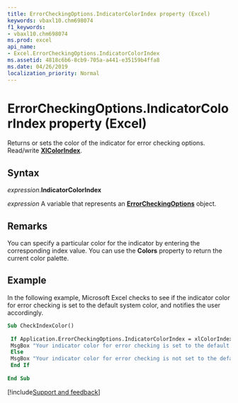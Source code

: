 ```yaml
---
title: ErrorCheckingOptions.IndicatorColorIndex property (Excel)
keywords: vbaxl10.chm698074
f1_keywords:
- vbaxl10.chm698074
ms.prod: excel
api_name:
- Excel.ErrorCheckingOptions.IndicatorColorIndex
ms.assetid: 4818c6b6-8cb9-705a-a441-e35159b4ffa8
ms.date: 04/26/2019
localization_priority: Normal
---
```



# ErrorCheckingOptions.IndicatorColorIndex property (Excel)

Returns or sets the color of the indicator for error checking options. Read/write **[XlColorIndex](Excel.XlColorIndex.md)**.


## Syntax

_expression_.**IndicatorColorIndex**

_expression_ A variable that represents an **[ErrorCheckingOptions](Excel.ErrorCheckingOptions.md)** object.


## Remarks

You can specify a particular color for the indicator by entering the corresponding index value. You can use the **Colors** property to return the current color palette.


## Example

In the following example, Microsoft Excel checks to see if the indicator color for error checking is set to the default system color, and notifies the user accordingly.

```vb
Sub CheckIndexColor() 
 
 If Application.ErrorCheckingOptions.IndicatorColorIndex = xlColorIndexAutomatic Then 
 MsgBox "Your indicator color for error checking is set to the default system color." 
 Else 
 MsgBox "Your indicator color for error checking is not set to the default system color." 
 End If 
 
End Sub
```



[!include[Support and feedback](~/includes/feedback-boilerplate.md)]